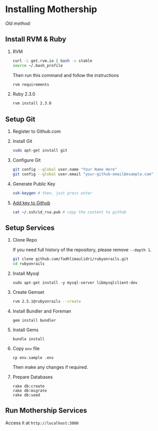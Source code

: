 # Installing Mothership

*Old method:*

## Install RVM & Ruby

1. RVM

    ```sh
    curl -L get.rvm.io | bash -s stable
    source ~/.bash_profile
    ```

    Then run this command and follow the instructions

    ```sh
    rvm requirements
    ```

2. Ruby 2.3.0

    ```sh
    rvm install 2.3.0
    ```

## Setup Git

1. Register to Github.com
2. Install Git

    ```sh
    sudo apt-get install git
    ```

3. Configure Git

    ```sh
    git config --global user.name "Your Name Here"
    git config --global user.email "your-github-email@example.com"
    ```

4. Generate Public Key

    ```sh
    ssh-keygen # then, just press enter
    ```

5. [Add key to Github](https://help.github.com/articles/adding-a-new-ssh-key-to-your-github-account/)

    ```sh
    cat ~/.ssh/id_rsa.pub # copy the content to github
    ```

## Setup Services

1. Clone Repo

    If you need full history of the repository, please remove `--depth 1`.

    ```sh
    git clone github.com/fadhlimaulidri/rubyonrails.git
    cd rubyonrails
    ```

2. Install Mysql

    ```
    sudo apt-get install -y mysql-server libmysqlclient-dev
    ```

3. Create Gemset

    ```sh
    rvm 2.5.1@rubyonrails --create
    ```

4. Install Bundler and Foreman

    ```
    gem install bundler
    ```

6. Install Gems

    ```
    bundle install
    ```

7. Copy `env` file

    ```
    cp env.sample .env
    ```

    Then make any changes if required.

8. Prepare Databases

    ```
    rake db:create
    rake db:migrate
    rake db:seed
    ```
    
## Run Mothership Services

Access it at `http://localhost:3000`
